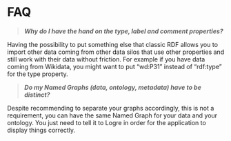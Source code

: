 # FAQ

> ***Why do I have the hand on the type, label and comment properties?***

Having the possibility to put something else that classic RDF allows you to import other data coming from other data silos that use other properties and still work with their data without friction. For example if you have data coming from Wikidata, you might want to put “wd:P31” instead of “rdf:type” for the type property.

> ***Do my Named Graphs (data, ontology, metadata) have to be distinct?***

Despite recommending to separate your graphs accordingly, this is not a requirement, you can have the same Named Graph for your data and your ontology. You just need to tell it to Logre in order for the application to display things correctly. 
